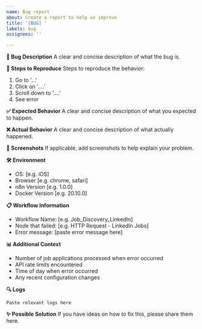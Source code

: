 ```yaml
---
name: Bug report
about: Create a report to help us improve
title: '[BUG] '
labels: bug
assignees: ''

---
```


**🐛 Bug Description**
A clear and concise description of what the bug is.

**🔄 Steps to Reproduce**
Steps to reproduce the behavior:
1. Go to '...'
2. Click on '....'
3. Scroll down to '....'
4. See error

**✅ Expected Behavior**
A clear and concise description of what you expected to happen.

**❌ Actual Behavior**
A clear and concise description of what actually happened.

**📸 Screenshots**
If applicable, add screenshots to help explain your problem.

**🛠️ Environment**
- OS: [e.g. iOS]
- Browser [e.g. chrome, safari]
- n8n Version [e.g. 1.0.0]
- Docker Version [e.g. 20.10.0]

**📋 Workflow Information**
- Workflow Name: [e.g. Job_Discovery_LinkedIn]
- Node that failed: [e.g. HTTP Request - LinkedIn Jobs]
- Error message: [paste error message here]

**📊 Additional Context**
- Number of job applications processed when error occurred
- API rate limits encountered
- Time of day when error occurred
- Any recent configuration changes

**🔍 Logs**
```
Paste relevant logs here
```

**✨ Possible Solution**
If you have ideas on how to fix this, please share them here.